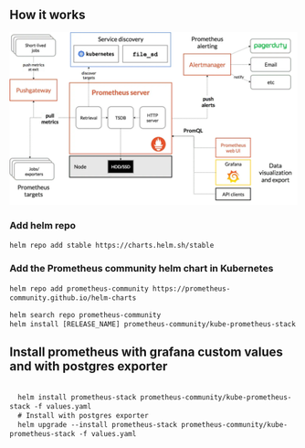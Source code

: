 ## How it works
![Alt Text](architecture-min.png)

### Add helm repo
```
helm repo add stable https://charts.helm.sh/stable

```
### Add the Prometheus community helm chart in Kubernetes

```
helm repo add prometheus-community https://prometheus-community.github.io/helm-charts

```
```
helm search repo prometheus-community
helm install [RELEASE_NAME] prometheus-community/kube-prometheus-stack

```

## Install prometheus with grafana custom values and with postgres exporter
```
 
  helm install prometheus-stack prometheus-community/kube-prometheus-stack -f values.yaml
  # Install with postgres exporter
  helm upgrade --install prometheus-stack prometheus-community/kube-prometheus-stack -f values.yaml

```